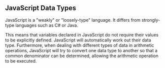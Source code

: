 ## JavaScript Data Types
JavaScript is a "weakly" or "loosely-type" language. It differs from strongly-type languages such as C# or Java.

This means that variables declared in JavaScript do not require their values to be explicitly defined. JavaScript will automatically work out their data type. Furthermore, when dealing with different types of data in arithmetic operations, JavaScript will try to convert one data type to another so that a common denominator can be determined, allowing the arithmetic operation to be executed.
